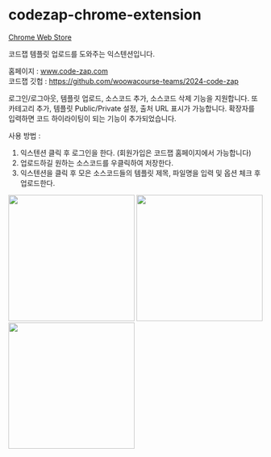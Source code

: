 # codezap-chrome-extension

[Chrome Web Store](https://chromewebstore.google.com/detail/%EC%BD%94%EB%93%9C%EC%9E%BD-%EC%9D%B5%EC%8A%A4%ED%85%90%EC%85%98/bmlonhfgleihfabinjbhgefojkfpmlaf?hl=ko)   

코드잽 템플릿 업로드를 도와주는 익스텐션입니다. 

홈페이지 : www.code-zap.com   
코드잽 깃헙 : https://github.com/woowacourse-teams/2024-code-zap

로그인/로그아웃, 템플릿 업로드, 소스코드 추가, 소스코드 삭제 기능을 지원합니다.
또 카테고리 추가, 템플릿 Public/Private 설정, 출처 URL 표시가 가능합니다.
확장자를 입력하면 코드 하이라이팅이 되는 기능이 추가되었습니다.

사용 방법 : 
1. 익스텐션 클릭 후 로그인을 한다. (회원가입은 코드잽 홈페이지에서 가능합니다)
2. 업로드하길 원하는 소스코드를 우클릭하여 저장한다.
3. 익스텐션을 클릭 후 모은 소스코드들의 템플릿 제목, 파일명을 입력 및 옵션 체크 후 업로드한다.

<img src='https://github.com/user-attachments/assets/1a86adc5-7dc2-4b19-aa5c-5c3e373187a1' width='250' />

<img src='https://github.com/user-attachments/assets/b88f19e1-c49c-4f3f-8c1e-2dbea5e36c65' width='250' />

<img src='https://github.com/user-attachments/assets/cd38b979-57d4-4a05-9838-3e8d1131b18c' width='250' />




